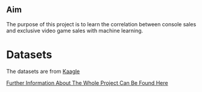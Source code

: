 ## Aim 
The purpose of this project is to learn the correlation between console sales and exclusive video game sales with machine learning.

# Datasets
The datasets are from [Kaagle](https://www.kaggle.com/)


[Further Information About The Whole Project Can Be Found Here](https://gamesnconsolesales.wordpress.com)